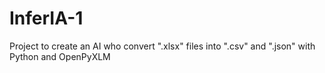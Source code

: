# InferIA-1
Project to create an AI who convert ".xlsx" files into ".csv" and ".json" with Python and OpenPyXLM
